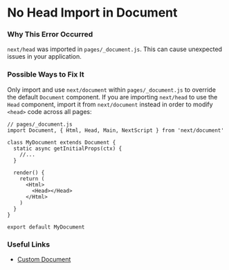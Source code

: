 No Head Import in Document
==========================

### Why This Error Occurred

`next/head` was imported in `pages/_document.js`. This can cause unexpected issues in your application.

### Possible Ways to Fix It

Only import and use `next/document` within `pages/_document.js` to override the default `Document` component. If you are importing `next/head` to use the `Head` component, import it from `next/document` instead in order to modify `<head>` code across all pages:

    // pages/_document.js
    import Document, { Html, Head, Main, NextScript } from 'next/document'

    class MyDocument extends Document {
      static async getInitialProps(ctx) {
        //...
      }

      render() {
        return (
          <Html>
            <Head></Head>
          </Html>
        )
      }
    }

    export default MyDocument

### Useful Links

-   [Custom Document](https://nextjs.org/docs/advanced-features/custom-document)
